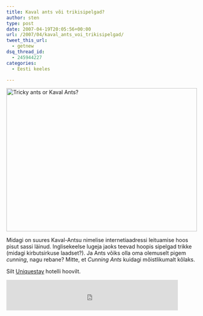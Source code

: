 ```yaml
---
title: Kaval ants või trikisipelgad?
author: sten
type: post
date: 2007-04-19T20:05:56+00:00
url: /2007/04/kaval_ants_voi_trikisipelgad/
tweet_this_url:
  - getnew
dsq_thread_id:
  - 245944227
categories:
  - Eesti keeles

---
```

[<img src="http://farm1.static.flickr.com/182/466318136_53bd3e6685.jpg" width="500" height="375" alt="Tricky ants or  Kaval Ants?" />][1]
  
Midagi on suures Kaval-Antsu nimelise internetiaadressi leituamise hoos pisut sassi läinud. Inglisekeelse lugeja jaoks teevad hoopis sipelgad trikke (midagi kirbutsirkuse laadset?). Ja Ants võiks olla oma olemuselt pigem _cunning_, nagu rebane? Mitte, et _Cunning Ants_ kuidagi mõistlikumalt kõlaks.
  
Silt [Uniquestay][2] hotelli hoovilt.

<iframe src="http://www.facebook.com/plugins/like.php?href=http%3A%2F%2Fsten.tamkivi.com%2F2007%2F04%2Fkaval_ants_voi_trikisipelgad%2F&layout=standard&show_faces=true&width=450&action=like&colorscheme=light&height=80" scrolling="no" frameborder="0" style="border:none; overflow:hidden; width:450px; height:80px;" allowTransparency="true"></iframe>

 [1]: http://www.flickr.com/photos/seikatsu/466318136/ "Photo Sharing"
 [2]: http://www.uniquestay.ee/